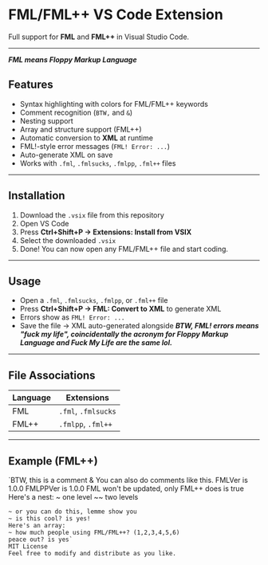 # FML/FML++ VS Code Extension

Full support for **FML** and **FML++** in Visual Studio Code.

---
***FML means Floppy Markup Language***

## Features

- Syntax highlighting with colors for FML/FML++ keywords
- Comment recognition (`BTW,` and `&`)
- Nesting support
- Array and structure support (FML++)
- Automatic conversion to **XML** at runtime
- FML!-style error messages (`FML! Error: ...`)
- Auto-generate XML on save
- Works with `.fml`, `.fmlsucks`, `.fmlpp`, `.fml++` files

---

## Installation

1. Download the `.vsix` file from this repository  
2. Open VS Code  
3. Press **Ctrl+Shift+P → Extensions: Install from VSIX**  
4. Select the downloaded `.vsix`  
5. Done! You can now open any FML/FML++ file and start coding.

---

## Usage

- Open a `.fml`, `.fmlsucks`, `.fmlpp`, or `.fml++` file  
- Press **Ctrl+Shift+P → FML: Convert to XML** to generate XML  
- Errors show as `FML! Error: ...`  
- Save the file → XML auto-generated alongside
***BTW, FML! errors means "fuck my life", coincidentally the acronym for Floppy Markup Language and Fuck My Life are the same lol.***
---

## File Associations

| Language | Extensions |
|----------|------------|
| FML      | `.fml`, `.fmlsucks` |
| FML++    | `.fmlpp`, `.fml++` |

---

## Example (FML++)
`BTW, this is a comment
& You can also do comments like this.
FMLVer is 1.0.0
FMLPPVer is 1.0.0
FML won't be updated, only FML++ does is true
Here's a nest:
~ one level
~~ two levels
~~~ three levels, you can go as high as you want
~ or you can do this, lemme show you
~ is this cool? is yes!
Here's an array:
~ how much people using FML/FML++? (1,2,3,4,5,6)
peace out? is yes`
MIT License  
Feel free to modify and distribute as you like.
